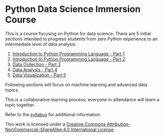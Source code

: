 # Python Data Science Immersion Course

This is a course focusing on Python for data science. There are 5 initial sections intended to progress students from zero Python experience to an intermediate level of data analysis:

1. [Introduction to Python Programming Language - Part 1](notebooks/Python_01_Introduction.ipynb)
2. [Introduction to Python Programming Language - Part 2](notebooks/Python_02_Introduction.ipynb)
3. [Data Collection - Part 3](notebooks/Python_03_Data_Collection.ipynb)
4. [Data Analysis - Part 4](notebooks/Python_04_Analysis.ipynb)
5. [Data Visualization - Part 5](notebooks/Python_05_Visualization.ipynb)

Following sections will focus on machine learning and advanced data topics.

This is a collaborative learning process; everyone in attendance will learn a topic together.

Refer to the [syllabus](python_immersion_syllabus.md) for additional information.

This work is licensed under a [Creative Commons Attribution-NonCommercial-ShareAlike 4.0 International License](http://creativecommons.org/licenses/by-nc-sa/4.0/).
